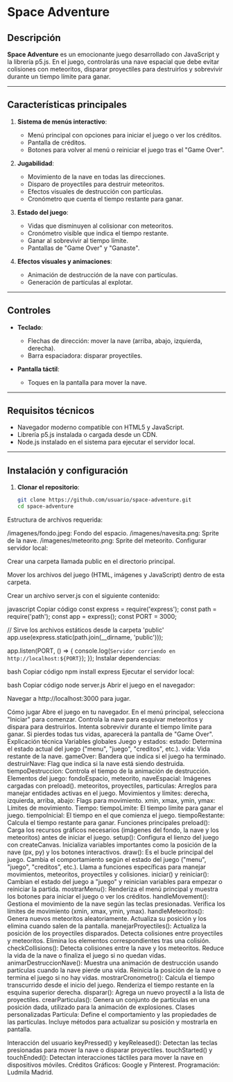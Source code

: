 # Space Adventure

## Descripción

**Space Adventure** es un emocionante juego desarrollado con JavaScript y la librería p5.js. En el juego, controlarás una nave espacial que debe evitar colisiones con meteoritos, disparar proyectiles para destruirlos y sobrevivir durante un tiempo límite para ganar.

---

## Características principales

1. **Sistema de menús interactivo**:
   - Menú principal con opciones para iniciar el juego o ver los créditos.
   - Pantalla de créditos.
   - Botones para volver al menú o reiniciar el juego tras el "Game Over".

2. **Jugabilidad**:
   - Movimiento de la nave en todas las direcciones.
   - Disparo de proyectiles para destruir meteoritos.
   - Efectos visuales de destrucción con partículas.
   - Cronómetro que cuenta el tiempo restante para ganar.

3. **Estado del juego**:
   - Vidas que disminuyen al colisionar con meteoritos.
   - Cronómetro visible que indica el tiempo restante.
   - Ganar al sobrevivir al tiempo límite.
   - Pantallas de "Game Over" y "Ganaste".

4. **Efectos visuales y animaciones**:
   - Animación de destrucción de la nave con partículas.
   - Generación de partículas al explotar.

---

## Controles

- **Teclado**:
  - Flechas de dirección: mover la nave (arriba, abajo, izquierda, derecha).
  - Barra espaciadora: disparar proyectiles.

- **Pantalla táctil**:
  - Toques en la pantalla para mover la nave.

---

## Requisitos técnicos

- Navegador moderno compatible con HTML5 y JavaScript.
- Librería p5.js instalada o cargada desde un CDN.
- Node.js instalado en el sistema para ejecutar el servidor local.

---

## Instalación y configuración

1. **Clonar el repositorio**:
   ```bash
   git clone https://github.com/usuario/space-adventure.git
   cd space-adventure
Estructura de archivos requerida:

/imagenes/fondo.jpeg: Fondo del espacio.
/imagenes/navesita.png: Sprite de la nave.
/imagenes/meteorito.png: Sprite del meteorito.
Configurar servidor local:

Crear una carpeta llamada public en el directorio principal.

Mover los archivos del juego (HTML, imágenes y JavaScript) dentro de esta carpeta.

Crear un archivo server.js con el siguiente contenido:

javascript
Copiar código
const express = require('express');
const path = require('path');
const app = express();
const PORT = 3000;

// Sirve los archivos estáticos desde la carpeta 'public'
app.use(express.static(path.join(__dirname, 'public')));

app.listen(PORT, () => {
  console.log(`Servidor corriendo en http://localhost:${PORT}`);
});
Instalar dependencias:

bash
Copiar código
npm install express
Ejecutar el servidor local:

bash
Copiar código
node server.js
Abrir el juego en el navegador:

Navegar a http://localhost:3000 para jugar.

Cómo jugar
Abre el juego en tu navegador.
En el menú principal, selecciona "Iniciar" para comenzar.
Controla la nave para esquivar meteoritos y dispara para destruirlos.
Intenta sobrevivir durante el tiempo límite para ganar.
Si pierdes todas tus vidas, aparecerá la pantalla de "Game Over".
Explicación técnica
Variables globales
Juego y estados:
estado: Determina el estado actual del juego ("menu", "juego", "creditos", etc.).
vida: Vida restante de la nave.
gameOver: Bandera que indica si el juego ha terminado.
destruirNave: Flag que indica si la nave está siendo destruida.
tiempoDestruccion: Controla el tiempo de la animación de destrucción.
Elementos del juego:
fondoEspacio, meteorito, naveEspacial: Imágenes cargadas con preload().
meteoritos, proyectiles, particulas: Arreglos para manejar entidades activas en el juego.
Movimientos y límites:
derecha, izquierda, arriba, abajo: Flags para movimiento.
xmin, xmax, ymin, ymax: Límites de movimiento.
Tiempo:
tiempoLimite: El tiempo límite para ganar el juego.
tiempoInicial: El tiempo en el que comienza el juego.
tiempoRestante: Calcula el tiempo restante para ganar.
Funciones principales
preload(): Carga los recursos gráficos necesarios (imágenes del fondo, la nave y los meteoritos) antes de iniciar el juego.
setup(): Configura el lienzo del juego con createCanvas. Inicializa variables importantes como la posición de la nave (px, py) y los botones interactivos.
draw(): Es el bucle principal del juego. Cambia el comportamiento según el estado del juego ("menu", "juego", "creditos", etc.). Llama a funciones específicas para manejar movimientos, meteoritos, proyectiles y colisiones.
iniciar() y reiniciar(): Cambian el estado del juego a "juego" y reinician variables para empezar o reiniciar la partida.
mostrarMenu(): Renderiza el menú principal y muestra los botones para iniciar el juego o ver los créditos.
handleMovement(): Gestiona el movimiento de la nave según las teclas presionadas. Verifica los límites de movimiento (xmin, xmax, ymin, ymax).
handleMeteoritos(): Genera nuevos meteoritos aleatoriamente. Actualiza su posición y los elimina cuando salen de la pantalla.
manejarProyectiles(): Actualiza la posición de los proyectiles disparados. Detecta colisiones entre proyectiles y meteoritos. Elimina los elementos correspondientes tras una colisión.
checkCollisions(): Detecta colisiones entre la nave y los meteoritos. Reduce la vida de la nave o finaliza el juego si no quedan vidas.
animarDestruccionNave(): Muestra una animación de destrucción usando partículas cuando la nave pierde una vida. Reinicia la posición de la nave o termina el juego si no hay vidas.
mostrarCronometro(): Calcula el tiempo transcurrido desde el inicio del juego. Renderiza el tiempo restante en la esquina superior derecha.
disparar(): Agrega un nuevo proyectil a la lista de proyectiles.
crearParticulas(): Genera un conjunto de partículas en una posición dada, utilizado para la animación de explosiones.
Clases personalizadas
Particula:
Define el comportamiento y las propiedades de las partículas. Incluye métodos para actualizar su posición y mostrarla en pantalla.

Interacción del usuario
keyPressed() y keyReleased(): Detectan las teclas presionadas para mover la nave o disparar proyectiles.
touchStarted() y touchEnded(): Detectan interacciones táctiles para mover la nave en dispositivos móviles.
Créditos
Gráficos: Google y Pinterest.
Programación: Ludmila Madrid.
